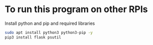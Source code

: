 # To run this program on other RPIs

Install python and pip and required libraries

```sh
sudo apt install python3 python3-pip -y
pip3 install flask psutil

```
